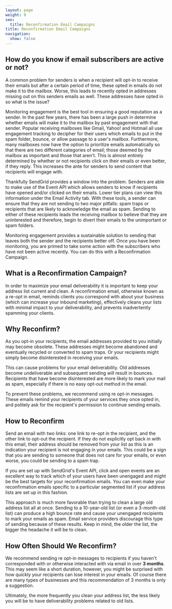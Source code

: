 ```yaml
---
layout: page
weight: 0
seo:
  title: Reconfirmation Email Campaigns
title: Reconfirmation Email Campaigns
navigation:
  show: false
---
```


## 	How do you know if email subscribers are active or not?
 	
A common problem for senders is when a recipient will opt-in to receive their emails but after a certain period of time,
these opted in emails do not make it to the mailbox. Worse, this leads to recently opted in addresses missing out on this
senders emails as well. These addresses have opted in so what is the issue?

Monitoring engagement is the best tool in ensuring a good reputation as a sender. In the past few years, there has been
a large push in determine whether emails will make it to the mailbox by past engagement with that sender. Popular
receiving mailboxes like Gmail, Yahoo! and Hotmail all use engagement tracking to decipher for their users which emails
to put in the spam folder, bounce, or allow passage to a user's mailbox. Furthermore, many mailboxes now have the option
to prioritize emails automatically so that there are two different categories of email; those deemed by the mailbox as
important and those that aren't. This is almost entirely determined by whether or not recipients click on their emails
or even better, if they reply. This increases the ante for senders to send content that recipients will engage with.

Thankfully SendGrid provides a window into the problem. Senders are able to make use of
the Event API which allows senders to know if recipients have opened and/or clicked on their emails. Lower tier plans
can view this information under the Email Activity tab. With these tools, a sender can ensure that they are not sending
to two major pitfalls: spam traps or recipients that are likely to acknowledge the email as spam. Sending to either of
these recipients leads the receiving mailbox to believe that they are uninterested and therefore, begin to divert their
emails to the unimportant or spam folders.

Monitoring engagement provides a sustainable solution to sending that leaves both the sender and the recipients better off.
Once you have been monitoring, you are primed to take some action with the subscribers who have not been active recently.
You can do this with a Reconfirmation Campaign.

## 	What is a Reconfirmation Campaign?
 	
In order to maximize your email deliverability it is important to keep
your address list current and clean. A reconfirmation email, otherwise
known as a re-opt in email, reminds clients you correspond with about
your business (which can increase your inbound marketing), effectively
cleans your lists with minimal impact to your deliverability, and
prevents inadvertently spamming your clients.

## 	Why Reconfirm?
 	
As you opt-in your recipients, the email addresses provided to you
initially may become obsolete. These addresses might become abandoned
and eventually recycled or converted to spam traps. Or your recipients
might simply become disinterested in receiving your emails.

This can cause problems for your email deliverability. Old addresses
become undeliverable and subsequent sending will result in bounces.
Recipients that have become disinterested are more likely to mark
your mail as spam, especially if there is no easy opt-out method in the email.

To prevent these problems, we recommend using re opt-in messages.
These emails remind your recipients of your services they once opted
in, and politely ask for the recipient's permission to continue sending
emails.

## 	How to Reconfirm
 	
Send an email with two links: one link to re-opt in the recipient,
and the other link to opt-out the recipient. If they do not
explicitly opt back in with this email, their address should be
removed from your list as this is an indication your recipient is not
engaging in your emails. This could be a sign that you are sending to
someone that does not care for your emails, or even worse, you could
be sending to a spam trap.

If you are set up with SendGrid's Event API, click and open events are
an excellent way to track which of your users have been unengaged and
might be the best targets for your reconfirmation emails. You can even
make your reconfirmation emails specific to a particular segmented list
if your address lists are set up in this fashion.

This approach is much more favorable than trying to clean a large old
address list all at once. Sending to a 10-year-old list (or even a
3-month-old list) can produce a high bounce rate and cause your
unengaged recipients to mark your emails as spam. Email service
providers discourage this type of sending because of these results.
Keep in mind, the older the list, the bigger the headache it will be to clean.

## 	How Often Should We Reconfirm?
 	
We recommend sending re opt-in messages to recipients if you haven't
corresponded with or otherwise interacted with via email in over **3
months**. This may seem like a short duration, however, you might be
surprised with how quickly your recipients can lose interest in your
emails. Of course there are many types of businesses and this
recommendation of 3 months is only a suggestion.

Ultimately, the more frequently you clean your address list, the less
likely you will be to have deliverability problems related to old lists.
